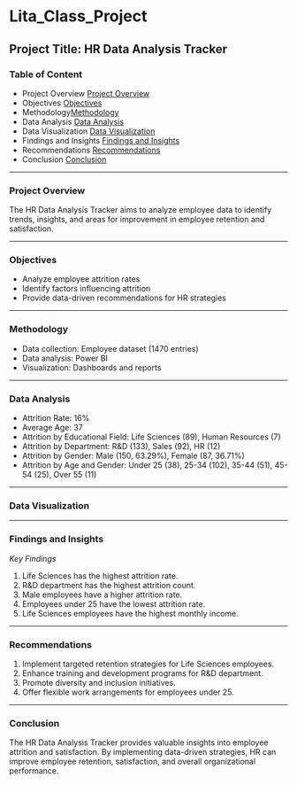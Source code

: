 # Lita_Class_Project

## Project Title: HR Data Analysis Tracker 

### Table of Content 
- Project Overview [Project Overview](#project-overview)
- Objectives [Objectives](#objectives)
- Methodology[Methodology](#methodology)
- Data Analysis [Data Analysis](#data-analysis)
- Data Visualization [Data Visualization](#data-visualization)
- Findings and Insights [Findings and Insights](#findings-and-insights)
- Recommendations [Recommendations](#recommendations)
- Conclusion [Conclusion](#conclusion)
---

### Project Overview
The HR Data Analysis Tracker aims to analyze employee data to identify trends, insights, and areas for improvement in employee retention and satisfaction.

---
### Objectives

- Analyze employee attrition rates
- Identify factors influencing attrition
- Provide data-driven recommendations for HR strategies

---
### Methodology

- Data collection: Employee dataset (1470 entries)
- Data analysis: Power BI
- Visualization: Dashboards and reports
---

### Data Analysis

- Attrition Rate: 16%
- Average Age: 37
- Attrition by Educational Field: Life Sciences (89), Human Resources (7)
- Attrition by Department: R&D (133), Sales (92), HR (12)
- Attrition by Gender: Male (150, 63.29%), Female (87, 36.71%)
- Attrition by Age and Gender: Under 25 (38), 25-34 (102), 35-44 (51), 45-54 (25), Over 55 (11)
---

### Data Visualization


---
### Findings and Insights

*Key Findings*

1. Life Sciences has the highest attrition rate.
2. R&D department has the highest attrition count.
3. Male employees have a higher attrition rate.
4. Employees under 25 have the lowest attrition rate.
5. Life Sciences employees have the highest monthly income.
---

### Recommendations

1. Implement targeted retention strategies for Life Sciences employees.
2. Enhance training and development programs for R&D department.
3. Promote diversity and inclusion initiatives.
4. Offer flexible work arrangements for employees under 25.
--- 

### Conclusion

The HR Data Analysis Tracker provides valuable insights into employee attrition and satisfaction. By implementing data-driven strategies, HR can improve employee retention, satisfaction, and overall organizational performance.


